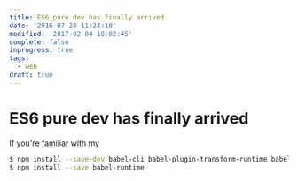 ```yaml
---
title: ES6 pure dev has finally arrived
date: '2016-07-23 11:24:18'
modified: '2017-02-04 18:02:45'
complete: false
inprogress: true
tags:
  - web
draft: true
---
```

# ES6 pure dev has finally arrived

If you're familiar with my


```bash
$ npm install --save-dev babel-cli babel-plugin-transform-runtime babel-preset-es2015 babel-preset-stage-3 babel-plugin-es6-promise
$ npm install --save babel-runtime
```
